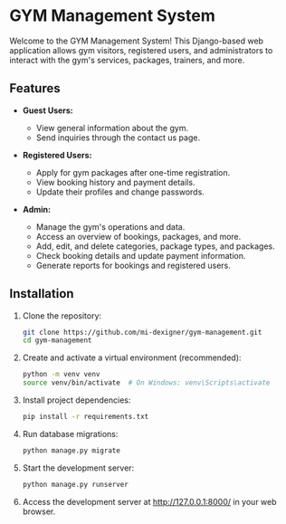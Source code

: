 # GYM Management System

Welcome to the GYM Management System! This Django-based web application allows gym visitors, registered users, and administrators to interact with the gym's services, packages, trainers, and more.

## Features

- **Guest Users:**
  - View general information about the gym.
  - Send inquiries through the contact us page.

- **Registered Users:**
  - Apply for gym packages after one-time registration.
  - View booking history and payment details.
  - Update their profiles and change passwords.

- **Admin:**
  - Manage the gym's operations and data.
  - Access an overview of bookings, packages, and more.
  - Add, edit, and delete categories, package types, and packages.
  - Check booking details and update payment information.
  - Generate reports for bookings and registered users.

## Installation

1. Clone the repository:
   ```bash
   git clone https://github.com/mi-dexigner/gym-management.git
   cd gym-management 
   
2. Create and activate a virtual environment (recommended):
   ```bash
   python -m venv venv
   source venv/bin/activate  # On Windows: venv\Scripts\activate

3. Install project dependencies:
   ```bash
   pip install -r requirements.txt

4. Run database migrations:
   ```bash
   python manage.py migrate
   
5. Start the development server:
   ```bash
   python manage.py runserver

6. Access the development server at http://127.0.0.1:8000/ in your web browser.

